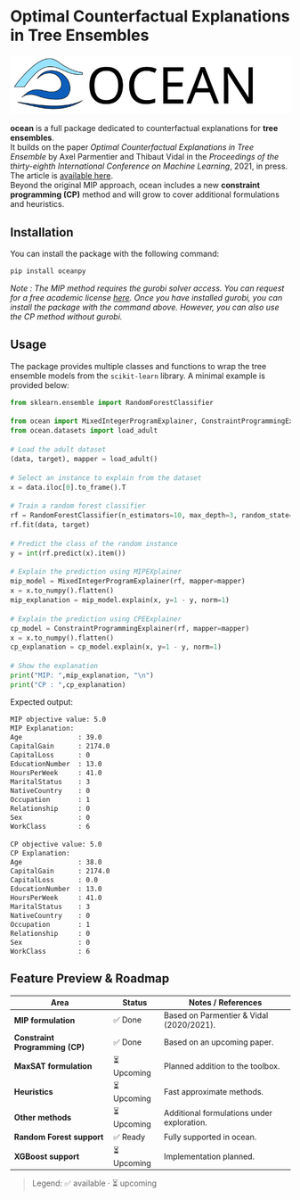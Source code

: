 # Optimal Counterfactual Explanations in Tree Ensembles

![Logo](https://github.com/eminyous/ocean/blob/main/logo.svg?raw=True)

**ocean** is a full package dedicated to counterfactual explanations for **tree ensembles**.  
It builds on the paper *Optimal Counterfactual Explanations in Tree Ensemble* by Axel Parmentier and Thibaut Vidal in the *Proceedings of the thirty-eighth International Conference on Machine Learning*, 2021, in press. The article is [available here](http://proceedings.mlr.press/v139/parmentier21a/parmentier21a.pdf).  
Beyond the original MIP approach, ocean includes a new **constraint programming (CP)** method and will grow to cover additional formulations and heuristics.


## Installation

You can install the package with the following command:

```bash
pip install oceanpy
```
*Note : The MIP method requires the gurobi solver access. You can request for a free academic license [here](https://www.gurobi.com/academia/academic-program-and-licenses/). Once you have installed gurobi, you can install the package with the command above. However, you can also use the CP method without gurobi.*

## Usage

The package provides multiple classes and functions to wrap the tree ensemble models from the `scikit-learn` library. A minimal example is provided below:

```python
from sklearn.ensemble import RandomForestClassifier

from ocean import MixedIntegerProgramExplainer, ConstraintProgrammingExplainer
from ocean.datasets import load_adult

# Load the adult dataset
(data, target), mapper = load_adult()

# Select an instance to explain from the dataset
x = data.iloc[0].to_frame().T

# Train a random forest classifier
rf = RandomForestClassifier(n_estimators=10, max_depth=3, random_state=42)
rf.fit(data, target)

# Predict the class of the random instance
y = int(rf.predict(x).item())

# Explain the prediction using MIPEXplainer
mip_model = MixedIntegerProgramExplainer(rf, mapper=mapper)
x = x.to_numpy().flatten()
mip_explanation = mip_model.explain(x, y=1 - y, norm=1)

# Explain the prediction using CPEExplainer
cp_model = ConstraintProgrammingExplainer(rf, mapper=mapper)
x = x.to_numpy().flatten()
cp_explanation = cp_model.explain(x, y=1 - y, norm=1)

# Show the explanation
print("MIP: ",mip_explanation, "\n")
print("CP : ",cp_explanation)

```

Expected output:

```plaintext
MIP objective value: 5.0
MIP Explanation:
Age              : 39.0
CapitalGain      : 2174.0
CapitalLoss      : 0
EducationNumber  : 13.0
HoursPerWeek     : 41.0
MaritalStatus    : 3
NativeCountry    : 0
Occupation       : 1
Relationship     : 0
Sex              : 0
WorkClass        : 6 

CP objective value: 5.0
CP Explanation:
Age              : 38.0
CapitalGain      : 2174.0
CapitalLoss      : 0.0
EducationNumber  : 13.0
HoursPerWeek     : 41.0
MaritalStatus    : 3
NativeCountry    : 0
Occupation       : 1
Relationship     : 0
Sex              : 0
WorkClass        : 6
```





## Feature Preview & Roadmap

| Area                            | Status     | Notes / References                         |
| ------------------------------- | ---------- | ------------------------------------------ |
| **MIP formulation**             | ✅ Done     | Based on Parmentier & Vidal (2020/2021).   |
| **Constraint Programming (CP)** | ✅ Done     | Based on an upcoming paper.                |
| **MaxSAT formulation**          | ⏳ Upcoming | Planned addition to the toolbox.           |
| **Heuristics**                  | ⏳ Upcoming | Fast approximate methods.                  |
| **Other methods**               | ⏳ Upcoming | Additional formulations under exploration. |
| **Random Forest support**       | ✅ Ready    | Fully supported in ocean.                  |
| **XGBoost support**             | ⏳ Upcoming | Implementation planned.                    |

> Legend: ✅ available · ⏳ upcoming